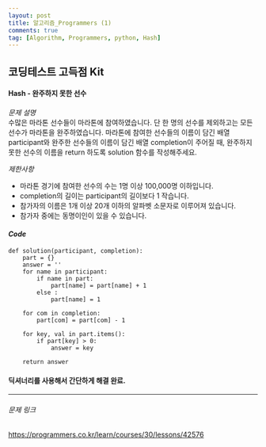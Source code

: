 ```yaml
---
layout: post
title: 알고리즘_Programmers (1)
comments: true
tag: [Algorithm, Programmers, python, Hash]
---
```


## 코딩테스트 고득점 Kit

#### Hash - 완주하지 못한 선수

*문제 설명*    
수많은 마라톤 선수들이 마라톤에 참여하였습니다. 단 한 명의 선수를 제외하고는 모든 선수가 마라톤을 완주하였습니다.
마라톤에 참여한 선수들의 이름이 담긴 배열 participant와 완주한 선수들의 이름이 담긴 배열 completion이 주어질 때, 완주하지 못한 선수의 이름을 return 하도록 solution 함수를 작성해주세요.   

*제한사항*
* 마라톤 경기에 참여한 선수의 수는 1명 이상 100,000명 이하입니다.
* completion의 길이는 participant의 길이보다 1 작습니다.
* 참가자의 이름은 1개 이상 20개 이하의 알파벳 소문자로 이루어져 있습니다.
* 참가자 중에는 동명이인이 있을 수 있습니다.

   
  
#### *Code*

```
def solution(participant, completion):
    part = {}
    answer = ''
    for name in participant:
        if name in part:
            part[name] = part[name] + 1
        else :
            part[name] = 1
    
    for com in completion:
        part[com] = part[com] - 1
    
    for key, val in part.items():
        if part[key] > 0:
            answer = key
        
    return answer
```

#### 딕셔너리를 사용해서 간단하게 해결 완료.
---
###### 문제 링크
<https://programmers.co.kr/learn/courses/30/lessons/42576>
